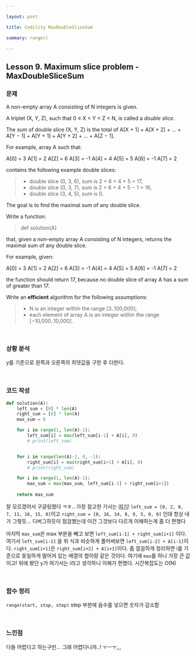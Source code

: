```yaml
---

layout: post

title: Codility MaxDoubleSliceSum

summary: range()

---
```


## Lesson 9. Maximum slice problem - MaxDoubleSliceSum

### 문제

A non-empty array A consisting of N integers is given.

A triplet (X, Y, Z), such that 0 ≤ X < Y < Z < N, is called a *double slice*.

The *sum* of double slice (X, Y, Z) is the total of A[X + 1] + A[X + 2] + ... + A[Y − 1] + A[Y + 1] + A[Y + 2] + ... + A[Z − 1].

For example, array A such that:

A[0] = 3
 A[1] = 2
 A[2] = 6
 A[3] = -1
 A[4] = 4
 A[5] = 5
 A[6] = -1
 A[7] = 2

contains the following example double slices:

> - double slice (0, 3, 6), sum is 2 + 6 + 4 + 5 = 17,
> - double slice (0, 3, 7), sum is 2 + 6 + 4 + 5 − 1 = 16,
> - double slice (3, 4, 5), sum is 0.

The goal is to find the maximal sum of any double slice.

Write a function:

> def solution(A)

that, given a non-empty array A consisting of N integers, returns the maximal sum of any double slice.

For example, given:

A[0] = 3
 A[1] = 2
 A[2] = 6
 A[3] = -1
 A[4] = 4
 A[5] = 5
 A[6] = -1
 A[7] = 2

the function should return 17, because no double slice of array A has a sum of greater than 17.

Write an ****efficient**** algorithm for the following assumptions:

> - N is an integer within the range [3..100,000];
> - each element of array A is an integer within the range [−10,000..10,000].

<br/>

### 상황 분석

y를 기준으로 왼쪽과 오른쪽의 최댓값을 구한 후 더한다. 

<br/>

### 코드 작성

```python
def solution(A):
    left_sum = [0] * len(A)
    right_sum = [0] * len(A)
    max_sum = 0

    for i in range(1, len(A)-1):
        left_sum[i] = max(left_sum[i-1] + A[i], 0)
        # print(left_sum)


    for i in range(len(A)-2, 0, -1):
        right_sum[i] = max(right_sum[i+1] + A[i], 0)
        # print(right_sum)

    for i in range(1, len(A)-1):
        max_sum = max(max_sum, left_sum[i-1] + right_sum[i+1])
    
    return max_sum
```

잘 모르겠어서 구글링했다 ㅋㅎ.. 가장 참고한 기사는 [여기](https://medium.com/@deck451/codility-algorithm-practice-lesson-9-maximum-slice-problem-task-3-maxdoubleslicesum-a-python-662b74bf4b3e)! `left_sum = [0, 2, 8, 7, 11, 16, 15, 0]`이고 `right_sum = [0, 16, 14, 8, 9, 5, 0, 0]` 인데 항상 내가 그렇듯... 디버그하듯이 점검했는데 이건 그것보다 다르게 이해하는게 좀 더 편했다

마지막 `max_sum`은 max 부분을 빼고 보면 `left_sum[i-1] + right_sum[i+1]` 이다. 여기서 `left_sum[i-1]` 을 위 식과 비슷하게 풀어써보면 `left_sum[i-2] + A[i-1]`이다. `right_sum[i+1]`은 `right_sum[i+2] + A[i+1]`이다. 좀 깔끔하게 정리하면 i를 기준으로 동일하게 떨어져 있는 배열의 합이랑 같은 것이다. 여기에 `max`를 하니 가장 큰 값이고! 위에 봤던 y가 여기서는 i라고 생각하니 이해가 편했다. 시간복잡도는 O(N)

<br/>

### 함수 정리

`range(start, stop, step)` step 부분에 음수를 넣으면 숫자가 감소함

<br/>

### 느낀점

다들 어렵다고 하는구만... 그래 어렵다니까..! ㅜㅡㅜ,,,

